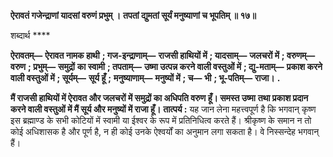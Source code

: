 **ऐरावतं गजेन्द्राणां यादसां वरुणं प्रभुम् ।** **तपतां द्युमतां सूर्यं मनुष्याणां च भूपतिम् ॥ १७॥** 

शब्दार्थ **** 

**ऐरावतम्—** **ऐरावत नामक हाथी** **; गज-इन्द्राणाम्—** **राजसी हाथियों में** **; यादसाम्—** **जलचरों में** **; वरुणम्—** **वरुण** **; प्रभुम्—** **समुद्रों** **का स्वामी** **; तपताम्—** **उष्मा उत्पन्न करने वाली वस्तुओं में** **; द्यु-मताम्—** **प्रकाश करने वाली वस्तुओं में** **; सूर्यम्—** **सूर्य हूँ** **;** **मनुष्याणाम्—** **मनुष्यों में** **; च—** **भी** **; भू-पतिम्—** **राजा।** **.** 

**मैं राजसी हाथियों में ऐरावत और जलचरों में समुद्रों का अधिपति वरुण हूँ। समस्त उष्मा** **तथा प्रकाश प्रदान करने वाली वस्तुओं में मैं सूर्य और मनुष्यों में राजा हूँ।** **तात्पर्य :** यह जान लेना महत्त्वपूर्ण है कि भगवान् कृष्ण इस ब्रह्माण्ड के सभी कोटियों में स्वामी या ईश्वर के रूप में प्रतिनिधित्व करते हैं। श्रीकृष्ण के समान न तो कोई अधिशासक है और पूर्ण है, न ही कोई उनके ऐश्वर्यों का अनुमान लगा सकता है। वे निस्सन्देह भगवान् हैं।  